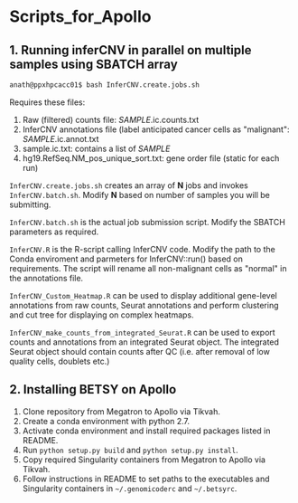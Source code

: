 # Scripts_for_Apollo

## 1. Running inferCNV in parallel on multiple samples using SBATCH array 


```bash
anath@ppxhpcacc01$ bash InferCNV.create.jobs.sh
```

Requires these files: 
  1. Raw (filtered) counts file: *SAMPLE*.ic.counts.txt 
  2. InferCNV annotations file (label anticipated cancer cells as "malignant": *SAMPLE*.ic.annot.txt 
  3. sample.ic.txt: contains a list of *SAMPLE*
  4. hg19.RefSeq.NM_pos_unique_sort.txt: gene order file (static for each run)

  
`InferCNV.create.jobs.sh` creates an array of **N** jobs and invokes `InferCNV.batch.sh`. Modify **N** based on number of samples you will be submitting. 


`InferCNV.batch.sh` is the actual job submission script. Modify the SBATCH parameters as required. 


`InferCNV.R` is the R-script calling InferCNV code. Modify the path to the Conda enviroment and parmeters for InferCNV::run() based on requirements. The script will rename all non-malignant cells as "normal" in the annotations file. 


`InferCNV_Custom_Heatmap.R` can be used to display additional gene-level annotations from raw counts, Seurat annotations and perform clustering and cut tree for displaying on complex heatmaps.    

  
`InferCNV_make_counts_from_integrated_Seurat.R` can be used to export counts and annotations from an integrated Seurat object. The integrated Seurat object should contain counts after QC (i.e. after removal of low quality cells, doublets etc.) 
  
  

## 2. Installing BETSY on Apollo 
  
  1. Clone repository from Megatron to Apollo via Tikvah.
  2. Create a conda environment with python 2.7. 
  3. Activate conda environment and install required packages listed in README.
  4. Run `python setup.py build` and `python setup.py install`.
  5. Copy required Singularity containers from Megatron to Apollo via Tikvah.
  6. Follow instructions in README to set paths to the executables and Singularity containers in `~/.genomicoderc`  and `~/.betsyrc`.
  

  
  
  
